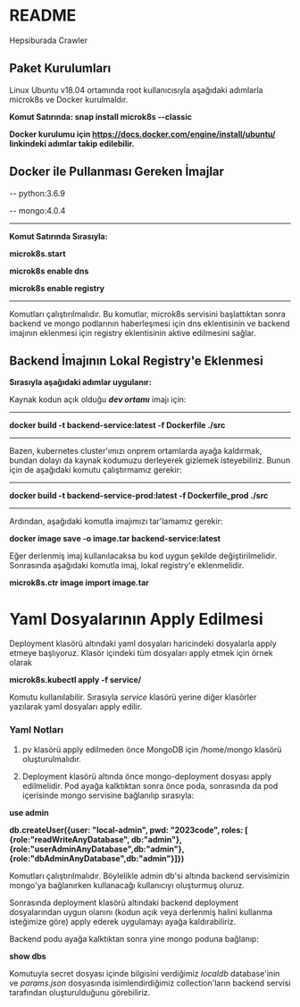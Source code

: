 # README

Hepsiburada Crawler

## Paket Kurulumları
Linux Ubuntu v18.04 ortamında root kullanıcısıyla aşağıdaki adımlarla microk8s ve Docker kurulmaldır. 

**Komut Satırında: snap install microk8s --classic**

**Docker kurulumu için https://docs.docker.com/engine/install/ubuntu/ linkindeki adımlar takip edilebilir.**

## Docker ile Pullanması Gereken İmajlar
-- python:3.6.9

-- mongo:4.0.4

--------------------------------

**Komut Satırında Sırasıyla:** 

**microk8s.start**

**microk8s enable dns**

**microk8s enable registry**

--------------------------------

Komutları çalıştırılmalıdır. Bu komutlar, microk8s servisini başlattıktan sonra backend ve mongo podlarının haberleşmesi için dns eklentisinin ve backend imajının eklenmesi için registry eklentisinin aktive edilmesini sağlar.

## Backend İmajının Lokal Registry'e Eklenmesi

**Sırasıyla aşağıdaki adımlar uygulanır:**

Kaynak kodun açık olduğu ***dev ortamı*** imajı için: 

----------------------------------------------
**docker build -t backend-service:latest -f Dockerfile ./src**

----------------------------------------------

Bazen, kubernetes cluster'ımızı onprem ortamlarda ayağa kaldırmak, bundan dolayı da kaynak kodumuzu derleyerek gizlemek isteyebiliriz. Bunun için de aşağıdaki komutu çalıştırmamız gerekir:

----------------------------------------------
**docker build -t backend-service-prod:latest -f Dockerfile_prod ./src**

----------------------------------------------

Ardından, aşağıdaki komutla imajımızı tar'lamamız gerekir:

**docker image save -o image.tar backend-service:latest**

Eğer derlenmiş imaj kullanılacaksa bu kod uygun şekilde değiştirilmelidir. Sonrasında aşağıdaki komutla imaj, lokal registry'e eklenmelidir.

**microk8s.ctr image import image.tar**

# Yaml Dosyalarının Apply Edilmesi

Deployment klasörü altındaki yaml dosyaları haricindeki dosyalarla apply etmeye başlıyoruz. Klasör içindeki tüm dosyaları apply etmek için örnek olarak

**microk8s.kubectl apply -f service/**

Komutu kullanılabilir. Sırasıyla *service* klasörü yerine diğer klasörler yazılarak yaml dosyaları apply edilir.

### Yaml Notları

1) pv klasörü apply edilmeden önce MongoDB için /home/mongo klasörü oluşturulmalıdır.

2) Deployment klasörü altında önce mongo-deployment dosyası apply edilmelidir. Pod ayağa kalktıktan sonra önce poda, sonrasında da pod içerisinde mongo servisine bağlanılıp sırasıyla:

**use admin**

**db.createUser({user: "local-admin", pwd: "2023code", roles: [ {role:"readWriteAnyDatabase", db:"admin"},{role:"userAdminAnyDatabase",db:"admin"}, {role:"dbAdminAnyDatabase",db:"admin"}]})**

Komutları çalıştırılmalıdır. Böylelikle admin db'si altında backend servisimizin mongo'ya bağlanırken kullanacağı kullanıcıyı oluşturmuş oluruz.

Sonrasında deployment klasörü altındaki backend deployment dosyalarından uygun olanını (kodun açık veya derlenmiş halini kullanma isteğimize göre) apply ederek uygulamayı ayağa kaldırabiliriz.

Backend podu ayağa kalktıktan sonra yine mongo poduna bağlanıp:

**show dbs**

Komutuyla secret dosyası içinde bilgisini verdiğimiz *localdb* database'inin ve *params.json* dosyasında isimlendirdiğimiz collection'ların backend servisi tarafından oluşturulduğunu görebiliriz.



